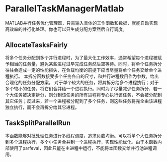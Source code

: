 # ParallelTaskManagerMatlab
MATLAB并行任务优化管理器，只需输入具体的工作函数和数据，就能自动实现高效率的并行化处理。你也可以只生成分配方案然后自行调度。

## AllocateTasksFairly

将多个任务分配到多个并行进程时，为了最大化工作效率，通常希望每个进程被赋予相当的任务量，避免某些进程过早完成任务然后空等待。同时，将单个任务拆分往往会造成一定的性能损失，在负载均衡的前提下应当尽量将单个任务交给单个进程执行。
本拆分函数接受多个任务各自的尺寸，和并行进程数目作为参数，给出合理化的任务分配方案。
对于单个较大的任务，将其拆分给多个进程执行；对于多个较小的任务，将它们合并给一个进程执行。同时为了尽量减少任务拆分，若一个大任务被决定拆分，则分到该任务的所有进程将专心执行该任务，不会被分配到其它任务；反过来，若一个进程被分配到了多个任务，则这些任务将完全由该进程独立执行，而不会再拆分给其它进程。

## TaskSplitParallelRun

本函数能够对批处理任务进行多线程调度，追求负载均衡。可以将单个大任务拆分到多个进程执行，多个小任务合并到一个进程执行，实现性能优化。由于本函数内部使用了parfeval，因此只能在主进程中运行，不能将本函数交给并行池进程调用。
